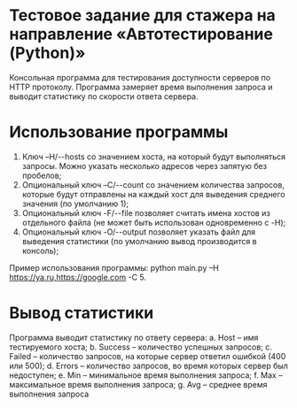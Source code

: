 # Тестовое задание для стажера на направление «Автотестирование (Python)»
Консольная программа для тестирования доступности серверов по HTTP
протоколу. Программа замеряет время выполнения запроса и выводит статистику по скорости ответа сервера.

# Использование программы

1. Ключ –H/--hosts со значением
хоста, на который будут выполняться запросы. Можно указать несколько адресов через
запятую без пробелов;
2. Опциональный ключ –C/--count со значением количества запросов, которые
будут отправлены на каждый хост для выведения среднего значения (по умолчанию 1);
3. Опциональный ключ -F/--file позволяет считать имена хостов из отдельного файла
(не может быть использован одновременно с -H);
4. Опциональный ключ -O/--output позволяет указать файл для выведения статистики
(по умолчанию вывод производится в консоль);

Пример использования программы: python main.py –H https://ya.ru,https://google.com -C 5.

# Вывод статистики
Программа выводит статистику по ответу сервера:
a. Host – имя тестируемого хоста;
b. Success – количество успешных запросов;
c. Failed – количество запросов, на которые сервер ответил ошибкой (400 или 500);
d. Errors – количество запросов, во время которых сервер был недоступен;
e. Min – минимальное время выполнения запроса;
f. Max – максимальное время выполнения запроса;
g. Avg – среднее время выполнения запроса
